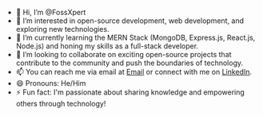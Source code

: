 - 👋 Hi, I’m @FossXpert
- 👀 I’m interested in open-source development, web development, and exploring new technologies.
- 🌱 I’m currently learning the MERN Stack (MongoDB, Express.js, React.js, Node.js) and honing my skills as a full-stack developer.
- 💞️ I’m looking to collaborate on exciting open-source projects that contribute to the community and push the boundaries of technology.
- 📫 You can reach me via email at [Email](FossExpert@outlook.com) or connect with me on [LinkedIn](https://www.linkedin.com/in/rahulray8516/).
- 😄 Pronouns: He/Him
- ⚡ Fun fact: I'm passionate about sharing knowledge and empowering others through technology!
